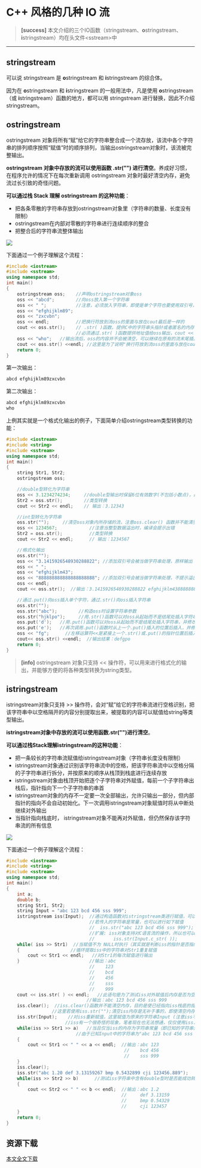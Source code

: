 # C++ 风格的几种 IO 流

> **[success]** 本文介绍的三个IO函数（stringstream、**o**stringstream、**i**stringstream）均在头文件&lt;sstream&gt;中

------



## stringstream

可以说 stringstream 是 **o**stringstream 和 **i**stringstream 的综合体。

因为在 **o**stringstream 和 **i**stringstream 的一般用法中，凡是使用 **o**stringstream（或 **i**stringstream）函数的地方，都可以用 stringstream 进行替换，因此不介绍 stringstream。




## ostringstream

ostringstream 对象将所有“赋”给它的字符串整合成一个流存放，该流中各个字符串的排列顺序按照“赋值”时的顺序排列，当输出ostringstream对象时，该流被完整输出。

**ostringstream 对象中存放的流可以使用函数 .str("") 进行清空**。养成好习惯，在程序允许的情况下在每次重新调用 ostringstream 对象时最好清空内存，避免流过长引致的奇怪问题。

**可以通过栈 Stack 理解 ostringstream 的这种功能**：

- 把各条零散的字符串存放到ostringstream对象里（字符串的数量、长度没有限制）
- ostringstream在内部对零散的字符串进行连续顺序的整合
- 把整合后的字符串流整体输出

![](/res/img/article/20101103/01.png)


下面通过一个例子理解这个流程：

```cpp
#include <iostream>
#include <sstream>
using namespace std;
int main()
{
    ostringstream oss;    //声明ostringstream对象oss
    oss << "abcd";        //向oss放入第一个字符串
    oss << " ";           //注意，必须放入字符串，即使是单个字符也要使用双引号，支持空字符
    oss << "efghijklm89";
    oss << "zxcvbn";
    oss << endl;          //把换行符放到流oss的里面与放在cout最后是一样的
    cout << oss.str();    // .str( )函数，提供C中的字符串头指针或者匿名的内存首地址
                          //必须通过.str( )函数提供地址值给oss输出，cout << oss；是无法输出oss内存的
    oss << "who";   //输出流后，oss的内容并不会被清空，可以继续在原有的流末尾插入新的字符串
    cout << oss.str() <<endl; //这里是为了说明"换行符放到流oss的里面与放在cout最后是一样的"
    return 0;
}
```

第一次输出：
```cpp
abcd efghijklm89zxcvbn
```

第二次输出：
```cpp
abcd efghijklm89zxcvbn
who
```



上例其实就是一个格式化输出的例子，下面简单介绍ostringstream类型转换的功能：

```cpp
#include <iostream>
#include <string>
#include <sstream>
using namespace std;
int main()
{
    string Str1, Str2;
    ostringstream oss;

    //double型转化为字符串
    oss << 3.1234274234;     //double型输出时保留6位有效数字(不包括小数点)，最后一位四舍五入，若为0则舍去（不论是本来为0还是四舍五入为0均舍去），因此有时会出现double型没有小数的情况
    Str2 = oss.str();        //类型转换
    cout << Str2 << endl;    // 输出：3.12343

    //int型转化为字符串
    oss.str("");     //清空oss对象内所存储的流，注意oss.clear() 函数并不能清空内存，即不能清空oss对象内所存储的流，它的作用在介绍istringstream函数时会详细说明
    oss << 1234567;            //注意当整型数据溢出时，编译会提示出错
    Str2 = oss.str();          //类型转换
    cout << Str2 << endl;      // 输出：1234567

    //格式化输出
    oss.str("");
    oss << "3.1415926548930288822"; //添加双引号会被当做字符串处理，原样输出
    oss << " "; 
    oss << "efghijklm43";
    oss << "888888888888888888888"; //添加双引号会被当做字符串处理，不提示溢出，原样输出
    oss << endl;
    cout << oss.str();  //输出：3.1415926548930288822 efghijklm43888888888888888888888

    //通过.put()向oss插入单个字符，通过.str()向oss插入字符串
    oss.str("");
    oss.str("abc");        //构造oss时设置字符串参数   
    oss.str("hjklpo");     //用.str()函数可以对oss从起始而不是结尾处插入字符串，并修改原有数据,超出的部分往后增长。.str()函数只能插入字符串
    oss.put('d');   //用.put()函数可以对oss从起始而不是结尾处插入字符串，并修改原有数据
    oss.put('e');   //再次调用.put()函数时从上一个.put()插入的位置后插入，并修改原有数据，超出的部分往后增长。.put()函数只能插入字符
    oss << "fg";      //左移运算符<<是紧接上一个.str()或.put()的指针位置后插入
    cout<< oss.str() <<endl;  //输出结果：defgpo
    return 0;
}
```


> **[info]** ostringstream 对象只支持 &lt;&lt; 操作符，可以用来进行格式化的输出，并能够方便的将各种类型转换为string类型。




## istringstream

istringstream对象只支持 >> 操作符，会对“赋”给它的字符串流进行空格识别，把该字符串中以空格隔开的内容分别提取出来，被提取的内容可以赋值给string等类型输出。

**istringstream对象中存放的流可以使用函数.str("")进行清空**。

**可以通过栈Stack理解istringstream的这种功能**：

- 把一条较长的字符串流赋值给istringstream对象（字符串长度没有限制）
- istringstream对象通过识别该字符串流中的空格，把该字符串流中以空格分隔的子字符串进行拆分，并按原来的顺序从栈顶到栈底进行连续存放
- istringstream对象由栈顶开始把逐个子字符串对外赋值，每前一个子字符串出栈后，指针指向下一个子字符串的串首
- istringstream对象的内存不一定要一次全部输出，允许只输出一部分，但内部指针的指向不会自动初始化。下一次调用istringstream对象赋值时将从中断处继续对外输出
- 当指针指向栈底时， istringstream对象不能再对外赋值，但仍然保存该字符串流的所有信息

![](/res/img/article/20101103/02.png)


下面通过一个例子理解这个流程：


```cpp
#include <iostream>
#include <string>
#include <sstream>
using namespace std;
int main()
{
    int a;
    double b;
    string Str1, Str2;
    string Input = "abc 123 bcd 456 sss 999";
    istringstream iss(Input);  //通过构造函数对istringstream类进行赋值，可以将一个字符串变量的值传递给istringstream对象
                               //若传入的字符串是常量，也可以进行如下赋值
                               //  iss.str("abc 123 bcd 456 sss 999");
                               //扩展: iss对象支持对C语言流的操作，所以也可以进行如下的赋值
                               //       iss.str(Input.c_str( ));
    while( iss >> Str1)  //当赋值不为 NULL时执行（其实就是判断iss的指针是否指向栈底）
    {                   //循环提取iss中的字符串对Str1重复赋值
        cout << Str1 << endl;   //对Str1的每次赋值进行输出
    }                          //输出：abc
                               //    123
                               //    bcd
                               //    456
                               //    sss
                               //    999
    cout << iss.str( ) << endl;   //此语句是为了测试iss对外赋值后内存是否为空，可见是不为空的
                              //输出：abc 123 bcd 456 sss 999
    iss.clear();  //iss.clear()函数并不能清空内存，目的是使已经指向iss栈底的指针初始化到栈顶
                 //这里若使用iss.str("");清空iss内存是无补于事的，即使清空内存再重新赋值（不论是原来的字符串还是新的字符串），iss指针始终指向栈底，iss依然无法对外赋值
    iss.str(Input);    //对iss重新赋值，这里赋值为原来的字符串Input (注意iss不像oss，新的赋值是会覆盖旧的值，而不是插入到流的最后)
                      //iss有一个很奇怪的现象，笔者现在也无法想通，仅仅使用iss.clear();初始化指针而不重新赋值，iss依然不能对外赋值，必须“iss指针初始化，iss重新赋值”都执行了，iss才可以重新在栈顶开始对外赋值，两步缺一不可。除非重新定义一个istringstream对象 
    while(iss >> Str1 >> a)   //当且仅当iss的内存为字符串常量（即已知的字符串流）时，才可以使用这种赋值方式，否则会使当类型不匹配时(如string到int)，iss会丢失对外赋值
                          //由于已知Input中的字符串为"abc 123 bcd 456 sss 999"，由此规律可以使用iss >>Str1>>a这种对外输出方式，这是因为iss同样具有类型转换功能，虽然iss存储的必定是string型，但当字符串为整型形式的数据（形式是整型，但实际依然是string型）时，允许赋值到整型变量中并转换为int型。同样对double型也适用
    {
        cout << Str1 << " " << a << endl;  //输出：abc 123
                                            //    bcd 456
                                            //    sss 999
    }
    iss.clear();
    iss.str("abc 1.20 def 3.13159267 bmp 0.5432899 cji 123456.889");
    while(iss >> Str2 >> b)      //测试iss字符串中含有double型时是否能成功转换类型
    {
        cout << Str2 << " " << b << endl;  //输出：abc 1.2
                                           //     def 3.13159
                                           //     bmp 0.54329
                                           //     cji 123457
    }
    return 0;
}
```




## 资源下载

<a class="download" href="http://download.csdn.net/download/lyy289065406/10545201" target="_blank"><i class="fa fa-cloud-download"></i>本文全文下载</a>
